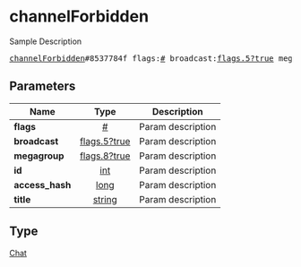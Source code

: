 # channelForbidden

Sample Description

<pre>
<a href="../constructor/channelForbidden.md">channelForbidden</a>#8537784f flags:<a href="../type/#.md">#</a> broadcast:<a href="../type/flags.5?true.md">flags.5?true</a> megagroup:<a href="../type/flags.8?true.md">flags.8?true</a> id:<a href="../type/int.md">int</a> access_hash:<a href="../type/long.md">long</a> title:<a href="../type/string.md">string</a> = <a href="../type/Chat.md">Chat</a>;
</pre>

## Parameters

| Name | Type | Description |
|------|:----:|-------------|
| **flags** | [#](../type/#.md) | Param description |
| **broadcast** | [flags.5?true](../type/flags.5?true.md) | Param description |
| **megagroup** | [flags.8?true](../type/flags.8?true.md) | Param description |
| **id** | [int](../type/int.md) | Param description |
| **access_hash** | [long](../type/long.md) | Param description |
| **title** | [string](../type/string.md) | Param description |

## Type

[Chat](../type/Chat.md)
